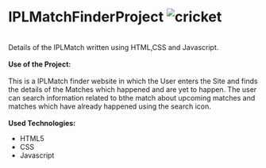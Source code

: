 # IPLMatchFinderProject ![cricket](https://github.com/221FA04356/IPLMatchFinderProject/assets/156107177/ee73d903-0664-4fed-bab5-2038377b7c86)
<br>
Details of the IPLMatch written using HTML,CSS and Javascript.<br><br>
<b> Use of the Project: </b> <br><br>
      This is a IPLMatch finder website in which the User enters the Site and finds the details of the Matches which happened and are yet to happen. The user can search information related to bthe match about upcoming matches and matches which have already happened using the search icon.
<br> 
<br>
<b> Used Technologies: </b>
<ul>
  <li>HTML5</li>
  <li>CSS</li>
  <li>Javascript</li>
</ul>
